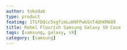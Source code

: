 ```yaml
---
author: tokodab
type: product
featimg: 1TGfDQcc5sgfimLuH9FPwbSnT4QhKMA89
title: Rebel Flourish Samsung Galaxy S9 Case
tags: [samsung, galaxy, s9]
category: [samsung]
---
```

